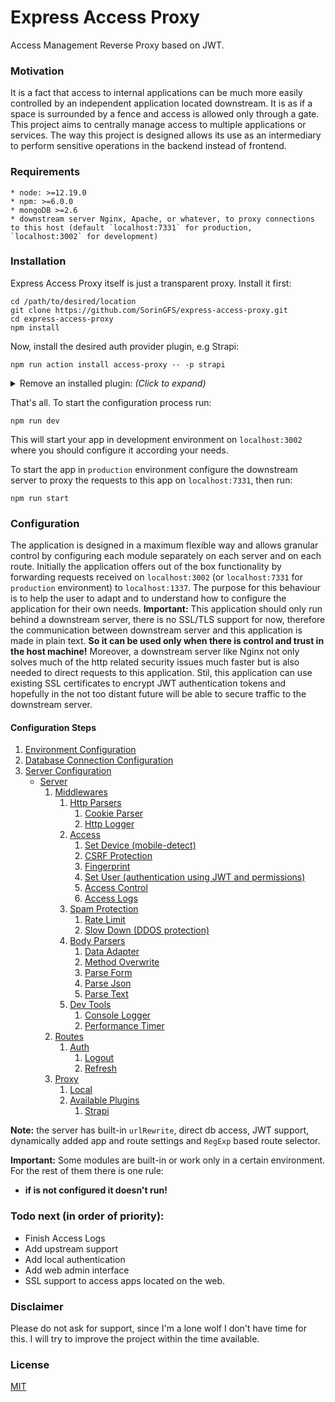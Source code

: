 # Express Access Proxy

Access Management Reverse Proxy based on JWT.

### Motivation

It is a fact that access to internal applications can be much more easily controlled by an independent application located downstream. It is as if a space is surrounded by a fence and access is allowed only through a gate. This project aims to centrally manage access to multiple applications or services. The way this project is designed allows its use as an intermediary to perform sensitive operations in the backend instead of frontend.

### Requirements

    * node: >=12.19.0
    * npm: >=6.0.0
    * mongoDB >=2.6
    * downstream server Nginx, Apache, or whatever, to proxy connections to this host (default `localhost:7331` for production, `localhost:3002` for development)

### Installation

Express Access Proxy itself is just a transparent proxy. Install it first:

```shell
cd /path/to/desired/location
git clone https://github.com/SorinGFS/express-access-proxy.git 
cd express-access-proxy
npm install
```

Now, install the desired auth provider plugin, e.g Strapi:

```shell
npm run action install access-proxy -- -p strapi
```

<details>
<summary>Remove an installed plugin: <em>(Click to expand)</em></summary>

```shell
npm run action uninstall access-proxy -- -p strapi
```

</details>

That's all. To start the configuration process run:

```shell
npm run dev
```

This will start your app in development environment on `localhost:3002` where you should configure it according your needs.

To start the app in `production` environment configure the downstream server to proxy the requests to this app on `localhost:7331`, then run:

```shell
npm run start
```

### Configuration

The application is designed in a maximum flexible way and allows granular control by configuring each module separately on each server and on each route. Initially the application offers out of the box functionality by forwarding requests received on `localhost:3002` (or `localhost:7331` for `production` environment) to `localhost:1337`. The purpose for this behaviour is to help the user to adapt and to understand how to configure the application for their own needs. 
**Important:** This application should only run behind a downstream server, there is no SSL/TLS support for now, therefore the communication between downstream server and this application is made in plain text. **So it can be used only when there is control and trust in the host machine!** Moreover, a downstream server like Nginx not only solves much of the http related security issues much faster but is also needed to direct requests to this application. Stil, this application can use existing SSL certificates to encrypt JWT authentication tokens and hopefully in the not too distant future will be able to secure traffic to the downstream server.

#### Configuration Steps

1. [Environment Configuration](config/env)
1. [Database Connection Configuration](config/connections)
1. [Server Configuration](config/servers)
    - [Server](server)
        1. [Middlewares](https://github.com/SorinGFS/express-access-proxy-middlewares/tree/master)
            1. [Http Parsers](https://github.com/SorinGFS/express-access-proxy-middlewares/tree/master/http-parsers)
                1. [Cookie Parser](https://github.com/SorinGFS/express-access-proxy-middlewares/tree/master/http-parsers/cookie-parser)
                1. [Http Logger](https://github.com/SorinGFS/express-access-proxy-middlewares/tree/master/http-parsers/volleyball)
            1. [Access](https://github.com/SorinGFS/express-access-proxy-middlewares/tree/master/access)
                1. [Set Device (mobile-detect)](https://github.com/SorinGFS/express-access-proxy-middlewares/tree/master/access/mobile-detect)
                1. [CSRF Protection](https://github.com/SorinGFS/express-access-proxy-middlewares/tree/master/access/csrf-protection)
                1. [Fingerprint](https://github.com/SorinGFS/express-access-proxy-middlewares/tree/master/access/fingerprint)
                1. [Set User (authentication using JWT and permissions)](https://github.com/SorinGFS/express-access-proxy-middlewares/tree/master/access/set-user)
                1. [Access Control](https://github.com/SorinGFS/express-access-proxy-middlewares/tree/master/access/access-control)
                1. [Access Logs](https://github.com/SorinGFS/express-access-proxy-middlewares/tree/master/access/access-logs)
            1. [Spam Protection](https://github.com/SorinGFS/express-access-proxy-middlewares/tree/master/spam-protection)
                1. [Rate Limit](https://github.com/SorinGFS/express-access-proxy-middlewares/tree/master/spam-protection/rate-limit)
                1. [Slow Down (DDOS protection)](https://github.com/SorinGFS/express-access-proxy-middlewares/tree/master/spam-protection/slow-down)
            1. [Body Parsers](https://github.com/SorinGFS/express-access-proxy-middlewares/tree/master/body-parsers)
                1. [Data Adapter](https://github.com/SorinGFS/express-access-proxy-middlewares/tree/master/body-parsers/data-adapter)
                1. [Method Overwrite](https://github.com/SorinGFS/express-access-proxy-middlewares/tree/master/body-parsers/method-override)
                1. [Parse Form](https://github.com/SorinGFS/express-access-proxy-middlewares/tree/master/body-parsers/parse-form)
                1. [Parse Json](https://github.com/SorinGFS/express-access-proxy-middlewares/tree/master/body-parsers/parse-json)
                1. [Parse Text](https://github.com/SorinGFS/express-access-proxy-middlewares/tree/master/body-parsers/parse-text)
            1. [Dev Tools](https://github.com/SorinGFS/express-access-proxy-middlewares/tree/master/dev-tools)
                1. [Console Logger](https://github.com/SorinGFS/express-access-proxy-middlewares/tree/master/dev-tools/console-logger)
                1. [Performance Timer](https://github.com/SorinGFS/express-access-proxy-middlewares/tree/master/dev-tools/performance-timer)
        1. [Routes](server/routes)
            1. [Auth](server/routes/auth)
                1. [Logout](server/routes/auth/logout)
                1. [Refresh](server/routes/auth/refresh)
        1. [Proxy](server/proxy)
            1. [Local](server/proxy/local)
            1. [Available Plugins](server/proxy#plugins)
                1. [Strapi](https://github.com/SorinGFS/strapi-access-proxy#strapi-access-proxy)

**Note:** the server has built-in `urlRewrite`, direct db access, JWT support, dynamically added app and route settings and `RegExp` based route selector.

**Important:** Some modules are built-in or work only in a certain environment. For the rest of them there is one rule:
- **if is not configured it doesn't run!**

### Todo next (in order of priority):

- Finish Access Logs
- Add upstream support
- Add local authentication
- Add web admin interface
- SSL support to access apps located on the web.

### Disclaimer

Please do not ask for support, since I'm a lone wolf I don't have time for this. I will try to improve the project within the time available.

### License

[MIT](LICENSE)
